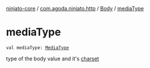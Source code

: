[ninjato-core](../../index.md) / [com.agoda.ninjato.http](../index.md) / [Body](index.md) / [mediaType](./media-type.md)

# mediaType

`val mediaType: `[`MediaType`](../-media-type/index.md)

type of the body value and it's [charset](https://docs.oracle.com/javase/6/docs/api/java/nio/charset/Charset.html)

